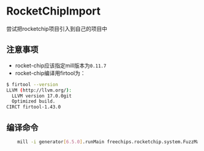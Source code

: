 # RocketChipImport
尝试把rocketchip项目引入到自己的项目中

## 注意事项
- rocket-chip应该指定mill版本为`0.11.7`
- rocket-chip编译用firtool为：
```bash
$ firtool --version
LLVM (http://llvm.org/):
  LLVM version 17.0.0git
  Optimized build.
CIRCT firtool-1.43.0
```
## 编译命令
```bash
    mill -i generator[6.5.0].runMain freechips.rocketchip.system.FuzzMain --target-dir /root/research/rocket-chip/build/rtl --full-stacktrace --split-verilog
```